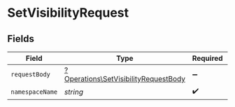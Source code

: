 # SetVisibilityRequest


## Fields

| Field                                                                                       | Type                                                                                        | Required                                                                                    | Description                                                                                 |
| ------------------------------------------------------------------------------------------- | ------------------------------------------------------------------------------------------- | ------------------------------------------------------------------------------------------- | ------------------------------------------------------------------------------------------- |
| `requestBody`                                                                               | [?Operations\SetVisibilityRequestBody](../../Models/Operations/SetVisibilityRequestBody.md) | :heavy_minus_sign:                                                                          | Namespace visibility                                                                        |
| `namespaceName`                                                                             | *string*                                                                                    | :heavy_check_mark:                                                                          | N/A                                                                                         |